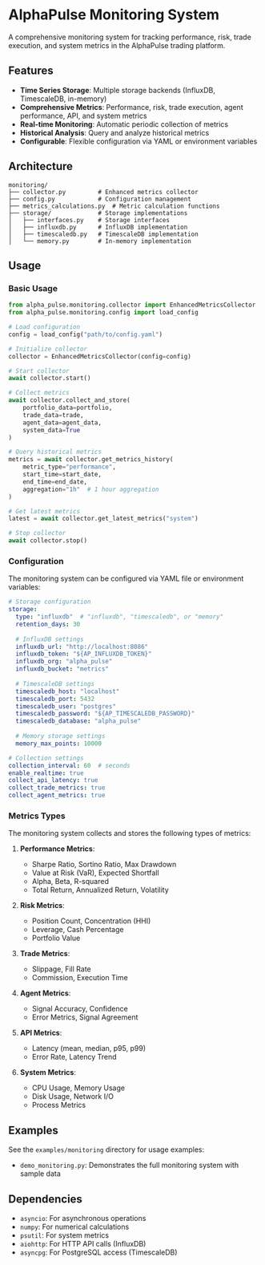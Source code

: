 # AlphaPulse Monitoring System

A comprehensive monitoring system for tracking performance, risk, trade execution, and system metrics in the AlphaPulse trading platform.

## Features

- **Time Series Storage**: Multiple storage backends (InfluxDB, TimescaleDB, in-memory)
- **Comprehensive Metrics**: Performance, risk, trade execution, agent performance, API, and system metrics
- **Real-time Monitoring**: Automatic periodic collection of metrics
- **Historical Analysis**: Query and analyze historical metrics
- **Configurable**: Flexible configuration via YAML or environment variables

## Architecture

```
monitoring/
├── collector.py         # Enhanced metrics collector
├── config.py            # Configuration management
├── metrics_calculations.py  # Metric calculation functions
├── storage/             # Storage implementations
│   ├── interfaces.py    # Storage interfaces
│   ├── influxdb.py      # InfluxDB implementation
│   ├── timescaledb.py   # TimescaleDB implementation
│   └── memory.py        # In-memory implementation
```

## Usage

### Basic Usage

```python
from alpha_pulse.monitoring.collector import EnhancedMetricsCollector
from alpha_pulse.monitoring.config import load_config

# Load configuration
config = load_config("path/to/config.yaml")

# Initialize collector
collector = EnhancedMetricsCollector(config=config)

# Start collector
await collector.start()

# Collect metrics
await collector.collect_and_store(
    portfolio_data=portfolio,
    trade_data=trade,
    agent_data=agent_data,
    system_data=True
)

# Query historical metrics
metrics = await collector.get_metrics_history(
    metric_type="performance",
    start_time=start_date,
    end_time=end_date,
    aggregation="1h"  # 1 hour aggregation
)

# Get latest metrics
latest = await collector.get_latest_metrics("system")

# Stop collector
await collector.stop()
```

### Configuration

The monitoring system can be configured via YAML file or environment variables:

```yaml
# Storage configuration
storage:
  type: "influxdb"  # "influxdb", "timescaledb", or "memory"
  retention_days: 30
  
  # InfluxDB settings
  influxdb_url: "http://localhost:8086"
  influxdb_token: "${AP_INFLUXDB_TOKEN}"
  influxdb_org: "alpha_pulse"
  influxdb_bucket: "metrics"
  
  # TimescaleDB settings
  timescaledb_host: "localhost"
  timescaledb_port: 5432
  timescaledb_user: "postgres"
  timescaledb_password: "${AP_TIMESCALEDB_PASSWORD}"
  timescaledb_database: "alpha_pulse"
  
  # Memory storage settings
  memory_max_points: 10000

# Collection settings
collection_interval: 60  # seconds
enable_realtime: true
collect_api_latency: true
collect_trade_metrics: true
collect_agent_metrics: true
```

### Metrics Types

The monitoring system collects and stores the following types of metrics:

1. **Performance Metrics**:
   - Sharpe Ratio, Sortino Ratio, Max Drawdown
   - Value at Risk (VaR), Expected Shortfall
   - Alpha, Beta, R-squared
   - Total Return, Annualized Return, Volatility

2. **Risk Metrics**:
   - Position Count, Concentration (HHI)
   - Leverage, Cash Percentage
   - Portfolio Value

3. **Trade Metrics**:
   - Slippage, Fill Rate
   - Commission, Execution Time

4. **Agent Metrics**:
   - Signal Accuracy, Confidence
   - Error Metrics, Signal Agreement

5. **API Metrics**:
   - Latency (mean, median, p95, p99)
   - Error Rate, Latency Trend

6. **System Metrics**:
   - CPU Usage, Memory Usage
   - Disk Usage, Network I/O
   - Process Metrics

## Examples

See the `examples/monitoring` directory for usage examples:

- `demo_monitoring.py`: Demonstrates the full monitoring system with sample data

## Dependencies

- `asyncio`: For asynchronous operations
- `numpy`: For numerical calculations
- `psutil`: For system metrics
- `aiohttp`: For HTTP API calls (InfluxDB)
- `asyncpg`: For PostgreSQL access (TimescaleDB)
